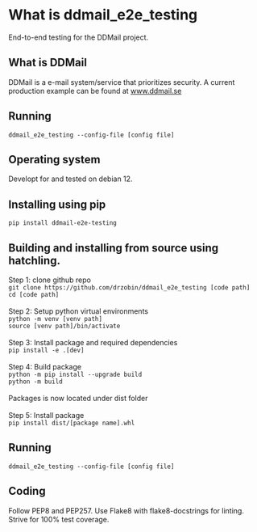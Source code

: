 # What is ddmail_e2e_testing
End-to-end testing for the DDMail project.

## What is DDMail
DDMail is a e-mail system/service that prioritizes security. A current production example can be found at www.ddmail.se

## Running
`ddmail_e2e_testing --config-file [config file]`

## Operating system
Developt for and tested on debian 12.

## Installing using pip
`pip install ddmail-e2e-testing`

## Building and installing from source using hatchling.
Step 1: clone github repo<br>
`git clone https://github.com/drzobin/ddmail_e2e_testing [code path]`<br>
`cd [code path]`<br>
<br>
Step 2: Setup python virtual environments<br>
`python -m venv [venv path]`<br>
`source [venv path]/bin/activate`<br>
<br>
Step 3: Install package and required dependencies<br>
`pip install -e .[dev]`<br>
<br>
Step 4: Build package<br>
`python -m pip install --upgrade build`<br>
`python -m build`<br> 
<br>
Packages is now located under dist folder<br>
<br>
Step 5: Install package<br>
`pip install dist/[package name].whl`<br>

## Running
`ddmail_e2e_testing --config-file [config file]`

## Coding
Follow PEP8 and PEP257. Use Flake8 with flake8-docstrings for linting. Strive for 100% test coverage.
